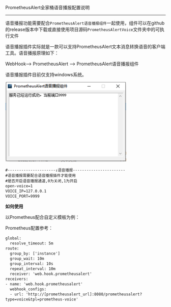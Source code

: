 PrometheusAlert全家桶语音播报配置说明

-----------------

语音播报功能需要配合`PrometheusAlert语音播报组件`一起使用，组件可以在github的release版本中下载或直接使用项目源码`PrometheusAlertVoice`文件夹中的可执行文件

语音播报插件实际就是一款可以支持PrometheusAlert文本消息转换语音的客户端工具。语音播报原理如下：

WebHook--> PrometheusAlert --> PrometheusAlert语音播报组件

语音播报插件目前仅支持windows系统。

![voice](../voice_app.png)

```
#---------------------↓语音播报-----------------------
#语音播报需要配合语音播报插件才能使用
#是否开启语音播报通道,0为关闭,1为开启
open-voice=1
VOICE_IP=127.0.0.1
VOICE_PORT=9999
```

**如何使用**

以Prometheus配合自定义模板为例：

Prometheus配置参考：

```
global:
  resolve_timeout: 5m
route:
  group_by: ['instance']
  group_wait: 10m
  group_interval: 10s
  repeat_interval: 10m
  receiver: 'web.hook.prometheusalert'
receivers:
- name: 'web.hook.prometheusalert'
  webhook_configs:
  - url: 'http://[prometheusalert_url]:8080/prometheusalert?type=voice&tpl=prometheus-voice'
```